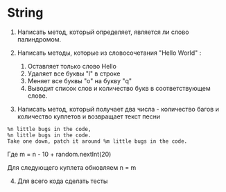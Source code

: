 # String

1. Написать метод, который определяет, является ли слово палиндромом.

2. Написать методы, которые из словосочетания "Hello World" :
    1. Оставляет только слово Hello
    2. Удаляет все буквы "l" в строке
    3. Меняет все буквы "о" на букву "q"
    4. Выводит список слов и количество букв в соответствующем слове. 
3. Написать метод, который получает два числа - количество багов и количество куплетов и возвращает текст песни
 
```
%n little bugs in the code, 
%n little bugs in the code. 
Take one down, patch it around %m little bugs in the code.
```
Где m = n - 10 + random.nextInt(20)

Для следующего куплета обновляем n = m

4. Для всего кода сделать тесты
